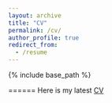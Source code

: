 ```yaml
---
layout: archive
title: "CV"
permalink: /cv/
author_profile: true
redirect_from:
  - /resume
---
```


{% include base_path %}


======
Here is my latest [CV]("https://github.com/boz083/boz083.github.io/blob/master/files/cv.pdf")
